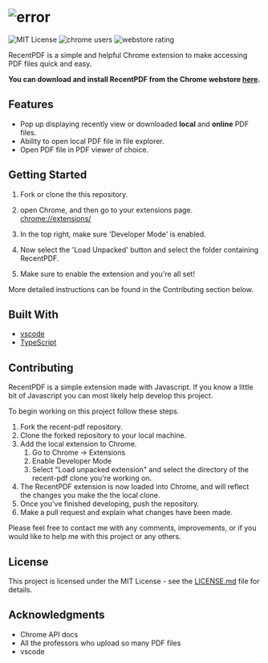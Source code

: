 [logo]: https://raw.githubusercontent.com/alexweininger/recent-pdf/dev/content/promotional/pr1400v2.png ""

[screenshot]: https://raw.githubusercontent.com/alexweininger/recent-pdf/dev/content/screenshots/global-sc-v2.png ""

# ![error][logo]

![MIT License](https://img.shields.io/github/license/alexweininger/recent-pdf.svg?style=flat) ![chrome users](https://img.shields.io/chrome-web-store/users/ihjgdammecebcjinfmllgniaeneabkdk.svg?label=chrome%20users&style=flat) ![webstore rating](https://img.shields.io/chrome-web-store/stars/ihjgdammecebcjinfmllgniaeneabkdk.svg?label=webstore%20rating&style=flat)

RecentPDF is a simple and helpful Chrome extension to make accessing PDF files quick and easy.

**You can download and install RecentPDF from the Chrome webstore [here](https://chrome.google.com/webstore/detail/recent-pdf/ihjgdammecebcjinfmllgniaeneabkdk).**

## Features

- Pop up displaying recently view or downloaded **local** and **online** PDF files.
- Ability to open local PDF file in file explorer.
- Open PDF file in PDF viewer of choice.

## Getting Started

1. Fork or clone the this repository.

2. open Chrome, and then go to your extensions page. [chrome://extensions/](chrome://extensions/)

3. In the top right, make sure 'Developer Mode' is enabled.

4. Now select the 'Load Unpacked' button and select the folder containing RecentPDF.

5. Make sure to enable the extension and you're all set!

More detailed instructions can be found in the Contributing section below.

## Built With

- [vscode](https://code.visualstudio.com/)
- [TypeScript](https://www.typescriptlang.org/)

## Contributing

RecentPDF is a simple extension made with Javascript. If you know a little bit of Javascript you can most likely help develop this project.

To begin working on this project follow these steps.

1. Fork the recent-pdf repository.
2. Clone the forked repository to your local machine.
3. Add the local extension to Chrome.
   1. Go to Chrome -> Extensions
   2. Enable Developer Mode
   3. Select "Load unpacked extension" and select the directory of the recent-pdf clone you're working on.
4. The RecentPDF extension is now loaded into Chrome, and will reflect the changes you make the the local clone.
5. Once you've finished developing, push the repository.
6. Make a pull request and explain what changes have been made.

Please feel free to contact me with any comments, improvements, or if you would like to help me with this project or any others.



<!-- TODO -->
<!-- Please read [CONTRIBUTING.md](https://gist.github.com/PurpleBooth/b24679402957c63ec426) for details on our code of conduct, and the process for submitting pull requests to us. -->

<!-- TODO contributors list -->
<!-- BUG -->
<!-- See also the list of [contributors](https://github.com/your/project/contributors) who participated in this project. -->

## License

This project is licensed under the MIT License - see the [LICENSE.md](LICENSE.md) file for details.

## Acknowledgments

- Chrome API docs
- All the professors who upload so many PDF files
- vscode
